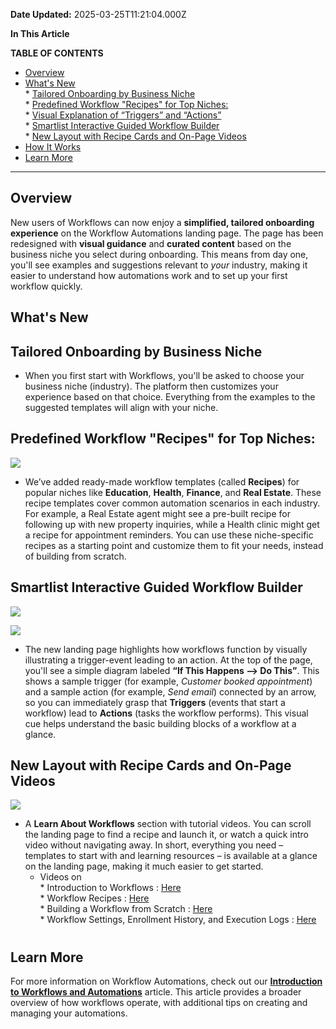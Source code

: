 **Date Updated:** 2025-03-25T11:21:04.000Z

  
**In This Article**

**TABLE OF CONTENTS**

   * [Overview](#Overview)
   * [What's New](#What's-New)  
         * [Tailored Onboarding by Business Niche](#Tailored-Onboarding-by-Business-Niche)  
         * [Predefined Workflow "Recipes" for Top Niches:](#Predefined-Workflow-)  
         * [Visual Explanation of “Triggers” and “Actions”](#Visual-Explanation-of-%E2%80%9CTriggers%E2%80%9D-and-%E2%80%9CActions%E2%80%9D)  
         * [Smartlist Interactive Guided Workflow Builder](#Smartlist-Interactive-Guided-Workflow-Builder)  
         * [New Layout with Recipe Cards and On-Page Videos](#New-Layout-with-Recipe-Cards-and-On-Page-Videos)
   * [How It Works](#How-It-Works)
   * [Learn More](#Learn-More)

---

## Overview

New users of Workflows can now enjoy a **simplified, tailored onboarding experience** on the Workflow Automations landing page. The page has been redesigned with **visual guidance** and **curated content** based on the business niche you select during onboarding. This means from day one, you'll see examples and suggestions relevant to _your_ industry, making it easier to understand how automations work and to set up your first workflow quickly.

  
## What's New

## Tailored Onboarding by Business Niche

* When you first start with Workflows, you'll be asked to choose your business niche (industry). The platform then customizes your experience based on that choice. Everything from the examples to the suggested templates will align with your niche.

  
## Predefined Workflow "Recipes" for Top Niches:

  
![](https://s3.amazonaws.com/cdn.freshdesk.com/data/helpdesk/attachments/production/155043838895/original/AmdJ72lPJmCIm69BhrqmUShjdpZpGEMsWQ.png?1742817055)

* We’ve added ready-made workflow templates (called **Recipes**) for popular niches like **Education**, **Health**, **Finance**, and **Real Estate**. These recipe templates cover common automation scenarios in each industry. For example, a Real Estate agent might see a pre-built recipe for following up with new property inquiries, while a Health clinic might get a recipe for appointment reminders. You can use these niche-specific recipes as a starting point and customize them to fit your needs, instead of building from scratch.

  
## Smartlist Interactive Guided Workflow Builder

  
![](https://s3.amazonaws.com/cdn.freshdesk.com/data/helpdesk/attachments/production/155043838914/original/89nzHaMUSY3etYt1iIIas04TkVUBycy7qw.png?1742817069)

![](https://s3.amazonaws.com/cdn.freshdesk.com/data/helpdesk/attachments/production/155043838923/original/yd-0ccAPRQpujgyESAB83NE_OJFD0_I0Cg.png?1742817080)

* The new landing page highlights how workflows function by visually illustrating a trigger-event leading to an action. At the top of the page, you'll see a simple diagram labeled **“If This Happens –> Do This”**. This shows a sample trigger (for example, _Customer booked appointment_) and a sample action (for example, _Send email_) connected by an arrow, so you can immediately grasp that **Triggers** (events that start a workflow) lead to **Actions** (tasks the workflow performs). This visual cue helps understand the basic building blocks of a workflow at a glance.
  
  
## New Layout with Recipe Cards and On-Page Videos

  
![](https://s3.amazonaws.com/cdn.freshdesk.com/data/helpdesk/attachments/production/155043838991/original/5SQK7lo7JoO7pXR1bUa_ohb4J1F8hJFA5Q.png?1742817128)

* A **Learn About Workflows** section with tutorial videos. You can scroll the landing page to find a recipe and launch it, or watch a quick intro video without navigating away. In short, everything you need – templates to start with and learning resources – is available at a glance on the landing page, making it much easier to get started.  
   * Videos on  
         * Introduction to Workflows : [Here](https://storage.googleapis.com/automation-workflows-production/static/workflow-onboarding-videos/introduction-to-workflows.mp4)  
         * Workflow Recipes : [Here](https://storage.googleapis.com/automation-workflows-production/static/workflow-onboarding-videos/workflow-recipes.mp4)  
         * Building a Workflow from Scratch : [Here](https://storage.googleapis.com/automation-workflows-production/static/workflow-onboarding-videos/building-a-workflow-from-scratch.mp4)  
         * Workflow Settings, Enrollment History, and Execution Logs : [Here](https://storage.googleapis.com/automation-workflows-production/static/workflow-onboarding-videos/workflow-settings-logs.mp4)

#   

## Learn More

For more information on Workflow Automations, check out our **[Introduction to Workflows and Automations](https://help.gohighlevel.com/support/solutions/articles/155000002445-introduction-to-workflows-and-automations)** article. This article provides a broader overview of how workflows operate, with additional tips on creating and managing your automations.